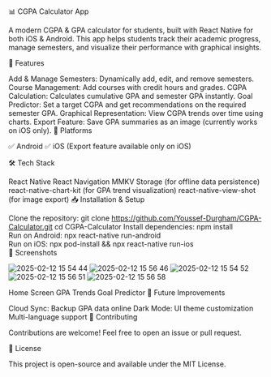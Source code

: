 📊 CGPA Calculator App

A modern CGPA & GPA calculator for students, built with React Native for both iOS & Android. This app helps students track their academic progress, manage semesters, and visualize their performance with graphical insights.

🚀 Features

Add & Manage Semesters: Dynamically add, edit, and remove semesters.
Course Management: Add courses with credit hours and grades.
CGPA Calculation: Calculates cumulative GPA and semester GPA instantly.
Goal Predictor: Set a target CGPA and get recommendations on the required semester GPA.
Graphical Representation: View CGPA trends over time using charts.
Export Feature: Save GPA summaries as an image (currently works on iOS only).
📱 Platforms

✅ Android
✅ iOS (Export feature available only on iOS)

🛠️ Tech Stack

React Native
React Navigation
MMKV Storage (for offline data persistence)
react-native-chart-kit (for GPA trend visualization)
react-native-view-shot (for image export)
📥 Installation & Setup

Clone the repository:
git clone https://github.com/Youssef-Durgham/CGPA-Calculator.git
cd CGPA-Calculator
Install dependencies:
npm install  
Run on Android:
npx react-native run-android  
Run on iOS:
npx pod-install && npx react-native run-ios  
📸 Screenshots

![2025-02-12 15 54 44](https://github.com/user-attachments/assets/fbdaeabb-2bf3-4f5f-8772-180c9dacdb5f)
![2025-02-12 15 56 46](https://github.com/user-attachments/assets/abec6481-5eae-4150-9109-b40e2324c788)
![2025-02-12 15 54 52](https://github.com/user-attachments/assets/da9c6bcc-481d-400f-b2ff-6888bfb858db)
![2025-02-12 15 56 51](https://github.com/user-attachments/assets/016f7647-7caa-49ae-8b0a-59c2958ac3d9)
![2025-02-12 15 56 58](https://github.com/user-attachments/assets/256cf668-9100-4b44-b5b4-61b7043df84b)



Home Screen	GPA Trends	Goal Predictor
📌 Future Improvements

Cloud Sync: Backup GPA data online
Dark Mode: UI theme customization
Multi-language support
🤝 Contributing

Contributions are welcome! Feel free to open an issue or pull request.

📜 License

This project is open-source and available under the MIT License.

